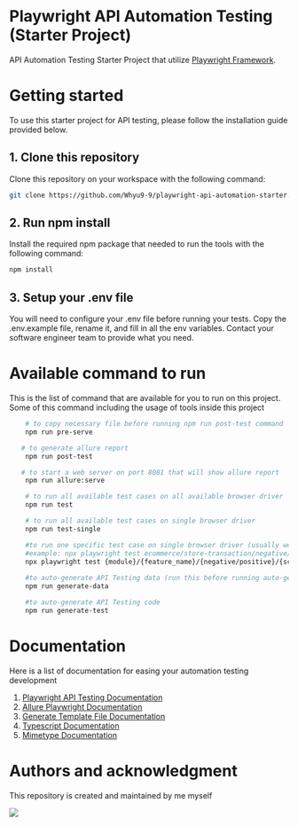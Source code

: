 # Playwright API Automation Testing (Starter Project)

API Automation Testing Starter Project that utilize [Playwright Framework](https://playwright.dev/docs/intro).

# Getting started

To use this starter project for API testing, please follow the installation guide provided below.

## 1. Clone this repository

Clone this repository on your workspace with the following command:

```bash
git clone https://github.com/Whyu9-9/playwright-api-automation-starter.git
```

## 2. Run npm install

Install the required npm package that needed to run the tools with the following command:

```bash
npm install
```

## 3. Setup your .env file

You will need to configure your .env file before running your tests. Copy the .env.example file, rename it, and fill in all the env variables. Contact your software engineer team to provide what you need.

# Available command to run
This is the list of command that are available for you to run on this project. Some of this command including the usage of tools inside this project

```bash
    # to copy necessary file before running npm run post-test command
    npm run pre-serve

   # to generate allure report
    npm run post-test

   # to start a web server on port 8081 that will show allure report
    npm run allure:serve

    # to run all available test cases on all available browser driver
    npm run test

    # to run all available test cases on single browser driver
    npm run test-single

    #to run one specific test case on single browser driver (usually we use this for debugging API testing code to see if the code is already running well or not)
    #example: npx playwright test ecommerce/store-transaction/negative/scene2 --project=chromium
    npx playwright test {module}/{feature_name}/{negative/positive}/{scene+order} --project=chromium
    
    #to auto-generate API Testing data (run this before running auto-generate API testing code)
    npm run generate-data

    #to auto-generate API Testing code
    npm run generate-test
```
# Documentation
Here is a list of documentation for easing your automation testing development
1. [Playwright API Testing Documentation](https://playwright.dev/docs/test-api-testing)
2. [Allure Playwright Documentation](https://www.npmjs.com/package/allure-playwright)
3. [Generate Template File Documentation](https://www.npmjs.com/package/generate-template-files)
4. [Typescript Documentation](https://www.typescriptlang.org/docs/)
5. [Mimetype Documentation](https://developer.mozilla.org/en-US/docs/Web/HTTP/Basics_of_HTTP/MIME_types)
# Authors and acknowledgment
This repository is created and maintained by me myself

[![](https://github.com/Whyu9-9.png?size=50)](https://github.com/Whyu9-9)